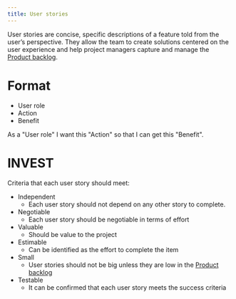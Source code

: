 ```yaml
---
title: User stories
---
```

User stories are concise, specific descriptions of a feature told from the user’s perspective. 
They allow the team to create solutions centered on the user experience and help project managers capture and manage the [Product backlog](danielesalvatore/project-management/agile-project-management/scrum/product-backlog.md).

# Format
- User role
- Action
- Benefit

As a "User role" I want this "Action" so that I can get this "Benefit".

# INVEST 
Criteria that each user story should meet:
- Independent
	- Each user story should not depend on any other story to complete. 
- Negotiable
	- Each user story should be negotiable in terms of effort
- Valuable
	- Should be value to the project
- Estimable
	- Can be identified as the effort to complete the item
- Small
	- User stories should not be big unless they are low in the [Product backlog](danielesalvatore/project-management/agile-project-management/scrum/product-backlog.md)
- Testable
	- It can be confirmed that each user story meets the success criteria